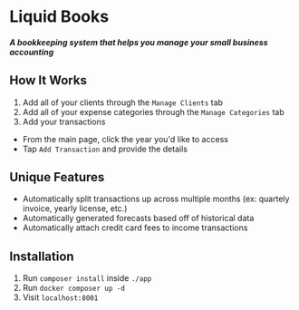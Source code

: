 # Liquid Books
##### A bookkeeping system that helps you manage your small business accounting

## How It Works
1. Add all of your clients through the `Manage Clients` tab
2. Add all of your expense categories through the `Manage Categories` tab
3. Add your transactions
  - From the main page, click the year you'd like to access
  - Tap `Add Transaction` and provide the details

## Unique Features
  - Automatically split transactions up across multiple months (ex: quartely invoice, yearly license, etc.)
  - Automatically generated forecasts based off of historical data
  - Automatically attach credit card fees to income transactions

## Installation
1. Run `composer install` inside `./app`
2. Run `docker composer up -d`
3. Visit `localhost:8001`
